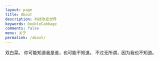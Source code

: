 ```yaml
---
layout: page
title: About
description: 科技改变世界
keywords: DoubleCabbage
comments: false
menu: 关于
permalink: /about/
---
```



双白菜。
你可能知道我是谁，也可能不知道。
不过无所谓，因为我也不知道。